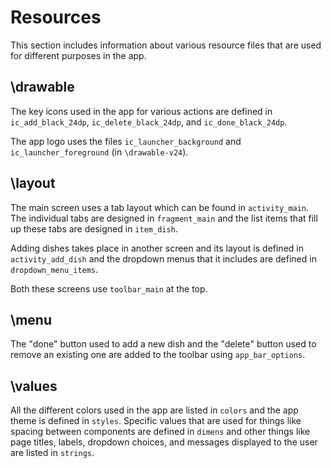 # Resources

This section includes information about various resource files that are used for different purposes in the app.

## \drawable

The key icons used in the app for various actions are defined in `ic_add_black_24dp`, `ic_delete_black_24dp`, and `ic_done_black_24dp`.

The app logo uses the files `ic_launcher_background` and `ic_launcher_foreground` (in `\drawable-v24`).

## \layout

The main screen uses a tab layout which can be found in `activity_main`. The individual tabs are designed in `fragment_main` and the list items that fill up these tabs are designed in `item_dish`.

Adding dishes takes place in another screen and its layout is defined in `activity_add_dish` and the dropdown menus that it includes are defined in `dropdown_menu_items`.

Both these screens use `toolbar_main` at the top.

## \menu

The "done" button used to add a new dish and the "delete" button used to remove an existing one are added to the toolbar using `app_bar_options`.

## \values

All the different colors used in the app are listed in `colors` and the app theme is defined in `styles`. Specific values that are used for things like spacing between components are defined in `dimens` and other things like page titles, labels, dropdown choices, and messages displayed to the user are listed in `strings`.